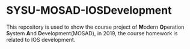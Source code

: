 # SYSU-MOSAD-IOSDevelopment

This repository is used to show the course project of **M**odern **O**peration **S**ystem **A**nd **D**evelopment(MOSAD), in 2019, the course homework is related to IOS development.
